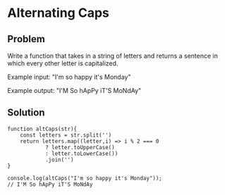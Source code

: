 # Alternating Caps

## Problem

Write a function that takes in a string of letters and returns a sentence in which every other letter is capitalized.

Example input: "I'm so happy it's Monday"

Example output: "I'M So hApPy iT'S MoNdAy"

## Solution

```
function altCaps(str){
    const letters = str.split('')
    return letters.map((letter,i) => i % 2 === 0 
            ? letter.toUpperCase() 
            : letter.toLowerCase())
            .join('')
}

console.log(altCaps("I'm so happy it's Monday"));
// I'M So hApPy iT'S MoNdAy
```

